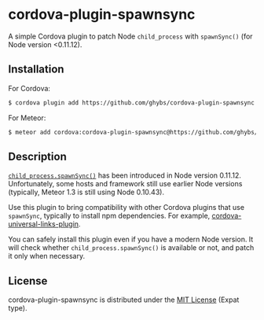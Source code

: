 # cordova-plugin-spawnsync
A simple Cordova plugin to patch Node `child_process` with `spawnSync()` (for Node version &lt;0.11.12).


## Installation

For Cordova:

```bash
$ cordova plugin add https://github.com/ghybs/cordova-plugin-spawnsync.git
```

For Meteor:

```bash
$ meteor add cordova:cordova-plugin-spawnsync@https://github.com/ghybs/cordova-plugin-spawnsync.git
```


## Description

[`child_process.spawnSync()`](https://nodejs.org/api/child_process.html#child_process_child_process_spawnsync_command_args_options) has been introduced in Node version 0.11.12.
Unfortunately, some hosts and framework still use earlier Node versions (typically, Meteor 1.3 is still using Node 0.10.43).

Use this plugin to bring compatibility with other Cordova plugins that use `spawnSync`, typically to install npm dependencies.
For example, [cordova-universal-links-plugin](https://github.com/nordnet/cordova-universal-links-plugin).

You can safely install this plugin even if you have a modern Node version.
It will check whether `child_process.spawnSync()` is available or not, and patch it only when necessary.


## License

cordova-plugin-spawnsync is distributed under the [MIT License](http://choosealicense.com/licenses/mit/) (Expat type).
